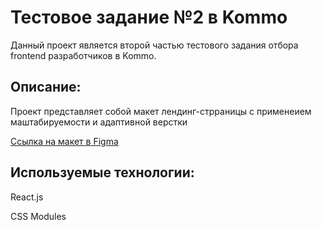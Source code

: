 # Тестовое задание №2 в Kommo
Данный проект является второй частью тестового задания отбора frontend разработчиков в Kommo.

## Описание:
Проект представляет собой макет лендинг-стрраницы с применеием маштабируемости и адаптивной верстки

[Ссылка на макет в Figma](https://www.figma.com/file/Ie6w1AeY7wT3pKUT0SaoQY/Infinizai?node-id=0%3A1&mode=dev)

## Используемые технологии:
React.js

CSS Modules
